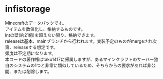 # infistorage
 Minecraftのデータパックです。  
アイテムを数値化し、格納するものです。  
intの壁(約21億)を超えない限り、格納できます。  
releaseは基本、mainブランチから行われます。実装予定のものがmergeされ次第、releaseする想定です。  
頻度は不定期になります。  
本コードの著作権はtaku1417に帰属しますが、あるマインクラフトのサーバー独自のシステムの1つと非常に類似しているため、そちらからの要求があれば非公開、または削除します。
